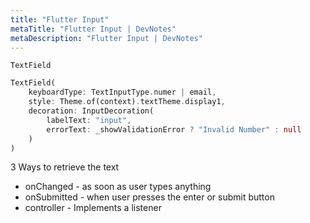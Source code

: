 ```yaml
---
title: "Flutter Input"
metaTitle: "Flutter Input | DevNotes"
metaDescription: "Flutter Input | DevNotes"
---
```


`TextField`

```dart
TextField(
    keyboardType: TextInputType.numer | email,
    style: Theme.of(context).textTheme.display1,
    decoration: InputDecoration(
        labelText: "input",
        errorText: _showValidationError ? "Invalid Number" : null
    )
)
```

3 Ways to retrieve the text

* onChanged - as soon as user types anything
* onSubmitted - when user presses the enter or submit button
* controller - Implements a listener


